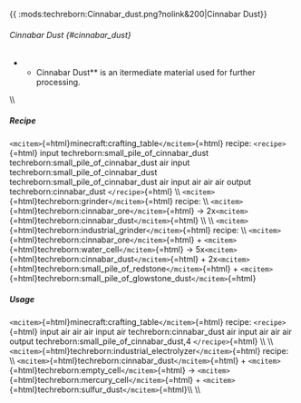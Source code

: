 {{ :mods:techreborn:Cinnabar_dust.png?nolink&200\|Cinnabar Dust}}

###### Cinnabar Dust {#cinnabar_dust}

-   -   Cinnabar Dust\*\* is an itermediate material used for further
        processing.

\\\\

##### Recipe

`<mcitem>`{=html}minecraft:crafting_table`</mcitem>`{=html} recipe:
`<recipe>`{=html} input techreborn:small_pile_of_cinnabar_dust
techreborn:small_pile_of_cinnabar_dust air input
techreborn:small_pile_of_cinnabar_dust
techreborn:small_pile_of_cinnabar_dust air input air air air output
techreborn:cinnabar_dust `</recipe>`{=html} \\\\
`<mcitem>`{=html}techreborn:grinder`</mcitem>`{=html} recipe: \\\\
`<mcitem>`{=html}techreborn:cinnabar_ore`</mcitem>`{=html} -\>
2x`<mcitem>`{=html}techreborn:cinnabar_dust`</mcitem>`{=html} \\\\ \\\\
`<mcitem>`{=html}techreborn:industrial_grinder`</mcitem>`{=html} recipe:
\\\\ `<mcitem>`{=html}techreborn:cinnabar_ore`</mcitem>`{=html} +
`<mcitem>`{=html}techreborn:water_cell`</mcitem>`{=html} -\>
5x`<mcitem>`{=html}techreborn:cinnabar_dust`</mcitem>`{=html} +
2x`<mcitem>`{=html}techreborn:small_pile_of_redstone`</mcitem>`{=html} +
`<mcitem>`{=html}techreborn:small_pile_of_glowstone_dust`</mcitem>`{=html}

##### Usage

`<mcitem>`{=html}minecraft:crafting_table`</mcitem>`{=html} recipe:
`<recipe>`{=html} input air air air input air techreborn:cinnabar_dust
air input air air air output techreborn:small_pile_of_cinnabar_dust,4
`</recipe>`{=html} \\\\ \\\\
`<mcitem>`{=html}techreborn:industrial_electrolyzer`</mcitem>`{=html}
recipe: \\\\
`<mcitem>`{=html}techreborn:cinnabar_dust`</mcitem>`{=html} +
`<mcitem>`{=html}techreborn:empty_cell`</mcitem>`{=html} -\>
`<mcitem>`{=html}techreborn:mercury_cell`</mcitem>`{=html} +
`<mcitem>`{=html}techreborn:sulfur_dust`</mcitem>`{=html}\\\\ \\\\
